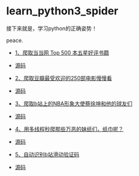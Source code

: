 # learn_python3_spider
接下来就是，学习python的正确姿势！

peace.

- [1、爬取当当网 Top 500 本五星好评书籍](https://mp.weixin.qq.com/s?__biz=MzU2ODYzNTkwMg==&mid=2247484142&idx=1&sn=d4893c734e44a16db871f7904910bdcb&scene=19#wechat_redirect)
- [源码](https://github.com/wistbean/learn_python3_spider/blob/master/dangdang_top_500.py)
   
- [2、爬取豆瓣最受欢迎的250部电影慢慢看](https://mp.weixin.qq.com/s?__biz=MzU2ODYzNTkwMg==&mid=2247484156&idx=1&sn=dc732b380d162f39ff63d55cac5a0dd6&scene=19#wechat_redirect)
- [源码](https://github.com/wistbean/learn_python3_spider/blob/master/douban_top_250_books.py)
   
- [3、爬取b站上的NBA形象大使蔡徐坤和他的球友们](https://mp.weixin.qq.com/s?__biz=MzU2ODYzNTkwMg==&mid=2247484182&idx=1&sn=1b1c0058e402a9dc559d16ab37a30e98&scene=19#wechat_redirect)
- [源码](https://github.com/wistbean/learn_python3_spider/blob/master/ikun_basketball.py)
   
- [4、用多线程秒爬那些万恶的妹纸们，纸巾呢？](https://mp.weixin.qq.com/s?__biz=MzU2ODYzNTkwMg==&mid=2247484225&idx=1&sn=077fba66aaa1d806193403ce51e75279&scene=19#wechat_redirect)
- [源码](https://github.com/wistbean/learn_python3_spider/blob/master/meizitu.py)
   
- [5、自动识别b站滑动验证码](https://mp.weixin.qq.com/s?__biz=MzU2ODYzNTkwMg==&mid=2247484321&idx=1&sn=4bc73324acfacda7d3bc82120b19d11a&scene=19#wechat_redirect)
- [源码](https://github.com/wistbean/learn_python3_spider/blob/master/fuck_bilibili_captcha.py)
    
